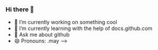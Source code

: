 ### Hi there 👋


- 🔭 I’m currently working on something cool
- 🌱 I’m currently learning with the help of docs.github.com
- 💬 Ask me about github
- 😄 Pronouns: .may
-->
